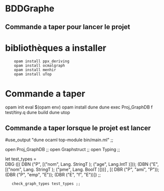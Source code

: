 # BDDGraphe
## Commande a taper pour lancer le projet 
  # bibliothèques a installer
        opam install ppx_deriving
        opam install ocmalgraph
        opam install menhir
        opam install uTop
  # Commande a taper
  opam init
  eval $(opam env)
  opam install dune
  dune exec Proj_GraphDB f test/tiny.q
  dune build 
  dune utop

## Commande a taper  lorsque le projet est lancer

  #use_output "dune ocaml top-module bin/main.ml" ;;
  
  open Proj_GraphDB ;;
  open Graphstruct ;;
  open Typing ;;
  
  let test_types =  
   DBG ([( DBN ("P", [("nom", Lang. StringT ); ("age", Lang.IntT )]));
         (DBN ("E", [("nom", Lang. StringT ); ("pme", Lang. BoolT )]))] ,
     [( DBR ("P", "ami", "P"));
      (DBR ("P", "emp", "E"));
       (DBR ("E", "f", "E"))]) ;;
  
       check_graph_types test_types ;;
